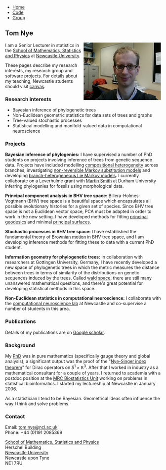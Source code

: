<link rel="stylesheet" type="text/css" href="/css/main.css">
<meta name="keywords" content="Tom Nye; probability; statistics; Newcastle; geometry; phylogenetics; phylogenetic tree;">

<div class="topnav">
<ul>
  <li style="display:none;"></li>
  <li><a href="index.html">Home</a></li>
  <li><a href="code.html">Code</a></li>
  <li><a href="group.html">Group</a></li>
</ul>
</div>


## Tom Nye

<img align="right" class="responsive-image" src="portrait3.jpg"/>

I am a Senior Lecturer in statistics in the [School of Mathematics, Statistics and Physics](http://www.ncl.ac.uk/maths/) at [Newcastle University](http://www.ncl.ac.uk/). 

These pages describe my research interests, my research group and software projects. 
For details about my teaching, Newcastle students should visit [canvas](https://canvas.ncl.ac.uk/). 

### Research interests

* Bayesian inference of phylogenetic trees
* Non-Euclidean geometric statistics for data sets of trees and graphs
* Tree-valued stochastic processes
* Statistical modelling and manifold-valued data in computational neuroscience

### Projects

**Bayesian inference of phylogenies:** I have supervised a number of PhD students on projects involving inference of trees from genetic sequence data. 
Projects have included modelling [compositional heterogeneity](https://scholar.google.com/citations?view_op=view_citation&hl=en&user=IFu7XnQAAAAJ&citation_for_view=IFu7XnQAAAAJ:W7OEmFMy1HYC) across branches, investigating [non-reversible Markov substitution models](https://scholar.google.com/citations?view_op=view_citation&hl=en&user=IFu7XnQAAAAJ&citation_for_view=IFu7XnQAAAAJ:ULOm3_A8WrAC) and developing [branch-heterogeneous Lie Markov models](https://scholar.google.com/citations?view_op=view_citation&hl=en&user=IFu7XnQAAAAJ&cstart=20&pagesize=80&citation_for_view=IFu7XnQAAAAJ:e5wmG9Sq2KIC). 
I currently collaborate on a Leverhulme grant with [Martin Smith](https://smithlabdurham.github.io/) at Durham University inferring phylogenies for fossils using morphological data. 

**Principal component analysis in BHV tree space:** Billera-Holmes-Vogtmann (BHV) tree space is a beautiful space which encapsulates all possible evolutionary histories for a given set of species. 
Since BHV tree space is not a Euclidean vector space, PCA must be adapted in order to work in the new setting. 
I have developed methods for fitting [principal geodesics](https://scholar.google.com/citations?view_op=view_citation&hl=en&user=IFu7XnQAAAAJ&pagesize=80&citation_for_view=IFu7XnQAAAAJ:UeHWp8X0CEIC) and minimal [principal surfaces](https://scholar.google.com/citations?view_op=view_citation&hl=en&user=IFu7XnQAAAAJ&pagesize=80&citation_for_view=IFu7XnQAAAAJ:M3ejUd6NZC8C).

**Stochastic processes in BHV tree space:** I have established the fundamental theory of [Brownian motion](https://scholar.google.com/citations?view_op=view_citation&hl=en&user=IFu7XnQAAAAJ&pagesize=80&citation_for_view=IFu7XnQAAAAJ:qUcmZB5y_30C) in BHV tree space, and I am developing inference methods for fitting these to data with a current PhD student. 

**Information geometry for phylogenetic trees:** In collaboration with researchers at Gottingen University, Germany, I have recently developed a new space of phylogenetic trees in which the metric measures the distance between trees in terms of similarity of the distributions on genetic sequences induced by the trees. 
Called [wald space](https://scholar.google.com/citations?view_op=view_citation&hl=en&user=IFu7XnQAAAAJ&pagesize=80&citation_for_view=IFu7XnQAAAAJ:TQgYirikUcIC), there are still many unanswered mathematical questions, and there's great potential for developing statistical methods in this space. 

**Non-Euclidean statistics in computational neuroscience:** I collaborate with the [computational neuroscience lab](https://sites.google.com/view/cnnp-lab/) at Newcastle and co-supervise a number of students in this area. 

### Publications

Details of my publications are on [Google scholar](https://scholar.google.com/citations?user=IFu7XnQAAAAJ&hl=en).

### Background

My [PhD](http://arxiv.org/abs/hep-th/0311215) was in pure mathematics (specifically gauge theory and global analysis); a significant output was the proof of the "[Nye-Singer index theorem](https://arxiv.org/abs/math/0009144)" for Dirac operators on $S^1\times \mathbb{R}^3$. 
After that I worked in industry as a mathematical consultant for a couple of years. 
I returned to academia with a postdoc position at the [MRC Biostatistics Unit](http://www.mrc-bsu.cam.ac.uk) working on problems in statistical bioinformatics. 
I started my lectureship at Newcastle in January 2006. 

As a statistician I tend to be Bayesian. Geometrical ideas often influence the way I think and solve problems.

### Contact

Email: [tom.nye@ncl.ac.uk](mailto:tom.nye@ncl.ac.uk)  
Phone: +44 (0)191 2085369  

[School of Mathematics, Statistics and Physics](http://www.ncl.ac.uk/maths/)  
Herschel Building  
[Newcastle University](http://www.ncl.ac.uk/)  
Newcastle upon Tyne  
NE1 7RU  



